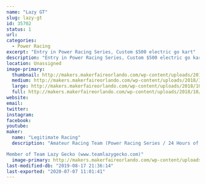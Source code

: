 ```yaml
---
name: "Lazy GT"
slug: lazy-gt
id: 35702
status: 1
url: 
categories:
  - Power Racing
excerpt: "Entry in Power Racing Series, Custom $500 electric go kart"
description: "Entry in Power Racing Series, Custom $500 electric go kart. Part of Team Lazy Gecko"
location: Unassigned
image-primary:
  thumbnail: http://makers.makerfaireorlando.com/wp-content/uploads/2018/10/IMG_8977-1-150x150.jpg
  medium: http://makers.makerfaireorlando.com/wp-content/uploads/2018/10/IMG_8977-1-300x225.jpg
  large: http://makers.makerfaireorlando.com/wp-content/uploads/2018/10/IMG_8977-1-1024x768.jpg
  full: http://makers.makerfaireorlando.com/wp-content/uploads/2018/10/IMG_8977-1.jpg
website: 
email: 
twitter: 
instagram: 
facebook: 
youtube: 
maker:
  name: "Legitimate Racing"
  description: "Amateur Racing Team (Power Racing Series / 24 Hours of Lemons)

Member of Team Lazy Gecko (www.teamlazygecko.com)"
  image-primary: http://makers.makerfaireorlando.com/wp-content/uploads/2018/10/Legit-Banner.jpg
last-modified-db: "2019-08-17 21:36:14"
last-exported: "2020-07-07 11:01:41"
---
```

